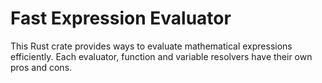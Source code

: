 # Fast Expression Evaluator

This Rust crate provides ways to evaluate mathematical expressions efficiently. 
Each evaluator, function and variable resolvers have their own pros and cons.
